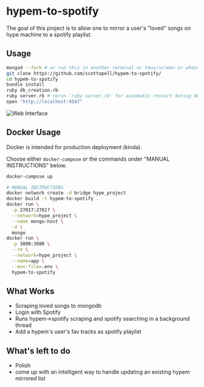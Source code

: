 # hypem-to-spotify

The goal of this project is to allow one to mirror a user's "loved" songs
on hype machine to a spotify playlist.

## Usage
```sh
mongod --fork # or run this in another terminal or tmux/screen or whatever
git clone https://github.com/scottopell/hypem-to-spotify/
cd hypem-to-spotify
bundle install
ruby db_creation.rb
ruby server.rb # rerun 'ruby server.rb' for automatic restart during dev
open "http://localhost:4567"
```

![Web Interface](http://i.imgur.com/YCMFcer.png)

## Docker Usage
Docker is intended for production deployment (kinda).

Choose either `docker-compose` or the commands under "MANUAL INSTRUCTIONS"
below.
```sh
docker-compose up

# MANUAL INSTRUCTIONS
docker network create -d bridge hype_project
docker build -t hypem-to-spotify .
docker run \
  -p 27017:27017 \
  --network=hype_project \
  --name mongo-host \
  -d \
  mongo
docker run \
  -p 3000:3000 \
  --rm \
  --network=hype_project \
  --name=app \
  --env-file=.env \
  hypem-to-spotify
```


## What Works
- Scraping loved songs to mongodb
- Login with Spotify
- Runs hypem->spotify scraping and spotify searching in a background thread
- Add a hypem's user's fav tracks as spotify playlist

## What's left to do
- Polish
- come up with an intelligent way to handle updating an existing hypem mirrored
  list

